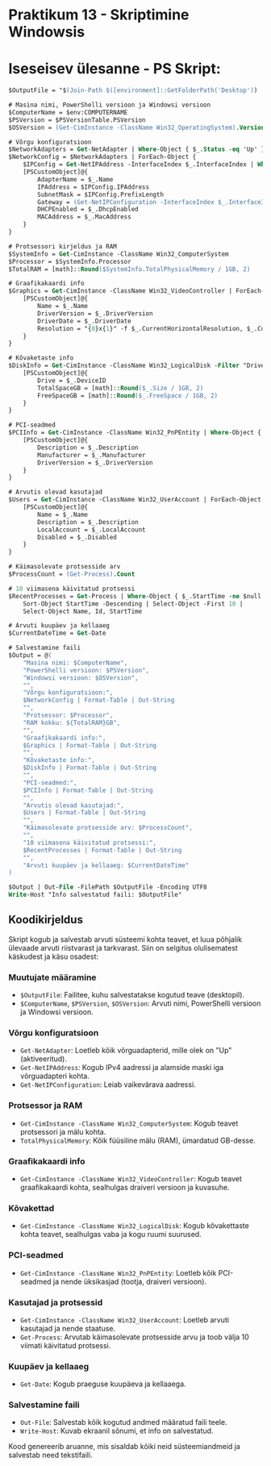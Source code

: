 # Praktikum 13 - Skriptimine Windowsis


# Iseseisev ülesanne - PS Skript:
```ps
$OutputFile = "$(Join-Path $([environment]::GetFolderPath('Desktop')) 'ComputerInfo.txt')"

# Masina nimi, PowerShelli versioon ja Windowsi versioon
$ComputerName = $env:COMPUTERNAME
$PSVersion = $PSVersionTable.PSVersion
$OSVersion = (Get-CimInstance -ClassName Win32_OperatingSystem).Version

# Võrgu konfiguratsioon
$NetworkAdapters = Get-NetAdapter | Where-Object { $_.Status -eq 'Up' }
$NetworkConfig = $NetworkAdapters | ForEach-Object {
    $IPConfig = Get-NetIPAddress -InterfaceIndex $_.InterfaceIndex | Where-Object { $_.AddressFamily -eq 'IPv4' }
    [PSCustomObject]@{
        AdapterName = $_.Name
        IPAddress = $IPConfig.IPAddress
        SubnetMask = $IPConfig.PrefixLength
        Gateway = (Get-NetIPConfiguration -InterfaceIndex $_.InterfaceIndex).IPv4DefaultGateway.NextHop
        DHCPEnabled = $_.DhcpEnabled
        MACAddress = $_.MacAddress
    }
}

# Protsessori kirjeldus ja RAM
$SystemInfo = Get-CimInstance -ClassName Win32_ComputerSystem
$Processor = $SystemInfo.Processor
$TotalRAM = [math]::Round($SystemInfo.TotalPhysicalMemory / 1GB, 2)

# Graafikakaardi info
$Graphics = Get-CimInstance -ClassName Win32_VideoController | ForEach-Object {
    [PSCustomObject]@{
        Name = $_.Name
        DriverVersion = $_.DriverVersion
        DriverDate = $_.DriverDate
        Resolution = "{0}x{1}" -f $_.CurrentHorizontalResolution, $_.CurrentVerticalResolution
    }
}

# Kõvaketaste info
$DiskInfo = Get-CimInstance -ClassName Win32_LogicalDisk -Filter "DriveType=3" | ForEach-Object {
    [PSCustomObject]@{
        Drive = $_.DeviceID
        TotalSpaceGB = [math]::Round($_.Size / 1GB, 2)
        FreeSpaceGB = [math]::Round($_.FreeSpace / 1GB, 2)
    }
}

# PCI-seadmed
$PCIInfo = Get-CimInstance -ClassName Win32_PnPEntity | Where-Object { $_.PNPClass -eq 'PCI' } | ForEach-Object {
    [PSCustomObject]@{
        Description = $_.Description
        Manufacturer = $_.Manufacturer
        DriverVersion = $_.DriverVersion
    }
}

# Arvutis olevad kasutajad
$Users = Get-CimInstance -ClassName Win32_UserAccount | ForEach-Object {
    [PSCustomObject]@{
        Name = $_.Name
        Description = $_.Description
        LocalAccount = $_.LocalAccount
        Disabled = $_.Disabled
    }
}

# Käimasolevate protsesside arv
$ProcessCount = (Get-Process).Count

# 10 viimasena käivitatud protsessi
$RecentProcesses = Get-Process | Where-Object { $_.StartTime -ne $null } |
    Sort-Object StartTime -Descending | Select-Object -First 10 |
    Select-Object Name, Id, StartTime

# Arvuti kuupäev ja kellaaeg
$CurrentDateTime = Get-Date

# Salvestamine faili
$Output = @(
    "Masina nimi: $ComputerName",
    "PowerShelli versioon: $PSVersion",
    "Windowsi versioon: $OSVersion",
    "",
    "Võrgu konfiguratsioon:",
    $NetworkConfig | Format-Table | Out-String
    "",
    "Protsessor: $Processor",
    "RAM kokku: ${TotalRAM}GB",
    "",
    "Graafikakaardi info:",
    $Graphics | Format-Table | Out-String
    "",
    "Kõvaketaste info:",
    $DiskInfo | Format-Table | Out-String
    "",
    "PCI-seadmed:",
    $PCIInfo | Format-Table | Out-String
    "",
    "Arvutis olevad kasutajad:",
    $Users | Format-Table | Out-String
    "",
    "Käimasolevate protsesside arv: $ProcessCount",
    "",
    "10 viimasena käivitatud protsessi:",
    $RecentProcesses | Format-Table | Out-String
    "",
    "Arvuti kuupäev ja kellaaeg: $CurrentDateTime"
)

$Output | Out-File -FilePath $OutputFile -Encoding UTF8
Write-Host "Info salvestatud faili: $OutputFile"

```

## Koodikirjeldus

Skript kogub ja salvestab arvuti süsteemi kohta teavet, et luua põhjalik ülevaade arvuti riistvarast ja tarkvarast. Siin on selgitus olulisematest käskudest ja käsu osadest:

### Muutujate määramine
- `$OutputFile`: Failitee, kuhu salvestatakse kogutud teave (desktopil).
- `$ComputerName`, `$PSVersion`, `$OSVersion`: Arvuti nimi, PowerShelli versioon ja Windowsi versioon.

### Võrgu konfiguratsioon
- `Get-NetAdapter`: Loetleb kõik võrguadapterid, mille olek on "Up" (aktiveeritud).
- `Get-NetIPAddress`: Kogub IPv4 aadressi ja alamside maski iga võrguadapteri kohta.
- `Get-NetIPConfiguration`: Leiab vaikevärava aadressi.

### Protsessor ja RAM
- `Get-CimInstance -ClassName Win32_ComputerSystem`: Kogub teavet protsessori ja mälu kohta.
- `TotalPhysicalMemory`: Kõik füüsiline mälu (RAM), ümardatud GB-desse.

### Graafikakaardi info
- `Get-CimInstance -ClassName Win32_VideoController`: Kogub teavet graafikakaardi kohta, sealhulgas draiveri versioon ja kuvasuhe.

### Kõvakettad
- `Get-CimInstance -ClassName Win32_LogicalDisk`: Kogub kõvakettaste kohta teavet, sealhulgas vaba ja kogu ruumi suurused.

### PCI-seadmed
- `Get-CimInstance -ClassName Win32_PnPEntity`: Loetleb kõik PCI-seadmed ja nende üksikasjad (tootja, draiveri versioon).

### Kasutajad ja protsessid
- `Get-CimInstance -ClassName Win32_UserAccount`: Loetleb arvuti kasutajad ja nende staatuse.
- `Get-Process`: Arvutab käimasolevate protsesside arvu ja toob välja 10 viimati käivitatud protsessi.

### Kuupäev ja kellaaeg
- `Get-Date`: Kogub praeguse kuupäeva ja kellaaega.

### Salvestamine faili
- `Out-File`: Salvestab kõik kogutud andmed määratud faili teele.
- `Write-Host`: Kuvab ekraanil sõnumi, et info on salvestatud.

Kood genereerib aruanne, mis sisaldab kõiki neid süsteemiandmeid ja salvestab need tekstifaili.
